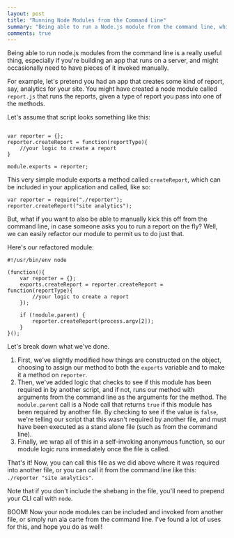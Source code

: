 ```yaml
---
layout: post
title: "Running Node Modules from the Command Line"
summary: "Being able to run a Node.js module from the command line, while also being able to include it and run it in your application, is a really useful pattern. Let's take a look at how to easily give your modules this super power."
comments: true
---
```


Being able to run node.js modules from the command line is a really useful thing, especially if you're building an app that runs on a server, and might occasionally need to have pieces of it invoked manually. 

For example, let's pretend you had an app that creates some kind of report, say, analytics for your site. You might have created a node module called `report.js` that runs the reports, given a type of report you pass into one of the methods. 

Let's assume that script looks something like this:

~~~

var reporter = {};
reporter.createReport = function(reportType){
    //your logic to create a report
}

module.exports = reporter;

~~~

This very simple module exports a method called `createReport`, which can be included in your application and called, like so:

~~~
var reporter = require("./reporter");
reporter.createReport("site analytics");
~~~

But, what if you want to also be able to manually kick this off from the command line, in case someone asks you to run a report on the fly? Well, we can easily refactor our module to permit us to do just that. 

Here's our refactored module:

~~~
#!/usr/bin/env node

(function(){
    var reporter = {};
    exports.createReport = reporter.createReport = function(reportType){
        //your logic to create a report
    });

    if (!module.parent) {
        reporter.createReport(process.argv[2]);
    }
}();
~~~

Let's break down what we've done. 

1. First, we've slightly modified how things are constructed on the object, choosing to assign our method to both the `exports` variable and to make it a method on `reporter`. 
2. Then, we've added logic that checks to see if this module has been required in by another script, and if not, runs our method with arguments from the command line as the arguments for the method. The `module.parent` call is a Node call that returns `true` if this module has been required by another file. By checking to see if the value is `false`, we're telling our script that this wasn't required by another file, and must have been executed as a stand alone file (such as from the command line).
3. Finally, we wrap all of this in a self-invoking anonymous function, so our module logic runs immediately once the file is called.

That's it! Now, you can call this file as we did above where it was required into another file, or you can call it from the command line like this: `./reporter "site analytics"`.

Note that if you don't include the shebang in the file, you'll need to prepend your CLI call with `node`. 

BOOM! Now your node modules can be included and invoked from another file, or simply run ala carte from the command line. I've found a lot of uses for this, and hope you do as well!
